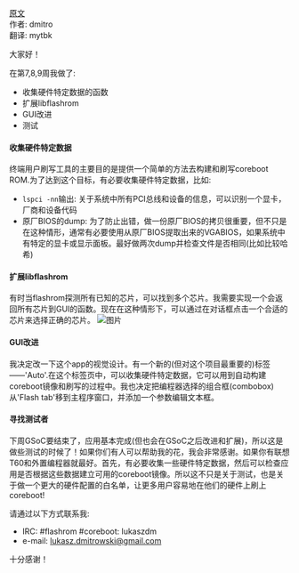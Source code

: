 <meta http-equiv='Content-Type' content='text/html; charset=utf-8' />

[原文](http://blogs.coreboot.org/blog/2015/08/13/gsoc-end-user-flash-tool-week-7-8-9/)  
作者: dmitro  
翻译: mytbk  

大家好！

在第7,8,9周我做了:
* 收集硬件特定数据的函数
* 扩展libflashrom
* GUI改进
* 测试

#### 收集硬件特定数据
终端用户刷写工具的主要目的是提供一个简单的方法去构建和刷写coreboot ROM.为了达到这个目标，有必要收集硬件特定数据，比如:
* `lspci -nn`输出: 关于系统中所有PCI总线和设备的信息，可以识别一个显卡，厂商和设备代码
* 原厂BIOS的dump: 为了防止出错，做一份原厂BIOS的拷贝很重要，但不只是在这种情形，通常有必要使用从原厂BIOS提取出来的VGABIOS，如果系统中有特定的显卡或显示面板。最好做两次dump并检查文件是否相同(比如比较哈希)

#### 扩展libflashrom
有时当flashrom探测所有已知的芯片，可以找到多个芯片。我需要实现一个会返回所有芯片到GUI的函数。现在在这种情形下，可以通过在对话框点击一个合适的芯片来选择正确的芯片。
![图片](http://i1.wp.com/blogs.coreboot.org/files/2015/08/choose_chip.png)

#### GUI改进
我决定改一下这个app的视觉设计。有一个新的(但对这个项目最重要的)标签——'Auto'.在这个标签页中，可以收集硬件特定数据，它可以用到自动构建coreboot镜像和刷写的过程中。我也决定把编程器选择的组合框(combobox)从'Flash tab'移到主程序窗口，并添加一个参数编辑文本框。

#### 寻找测试者
下周GSoC要结束了，应用基本完成(但也会在GSoC之后改进和扩展)，所以这是做些测试的时候了！如果你们有人可以帮助我的花，我会非常感谢。如果你有联想T60和外置编程器就最好。首先，有必要收集一些硬件特定数据，然后可以检查应用是否根据这些数据建立可用的coreboot镜像。所以这不只是关于测试，也是关于做一个更大的硬件配置的白名单，让更多用户容易地在他们的硬件上刷上coreboot!

请通过以下方式联系我:
* IRC: #flashrom #coreboot: lukaszdm
* e-mail: lukasz.dmitrowski@gmail.com

十分感谢！

